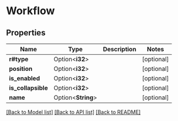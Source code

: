 # Workflow

## Properties

Name | Type | Description | Notes
------------ | ------------- | ------------- | -------------
**r#type** | Option<**i32**> |  | [optional]
**position** | Option<**i32**> |  | [optional]
**is_enabled** | Option<**i32**> |  | [optional]
**is_collapsible** | Option<**i32**> |  | [optional]
**name** | Option<**String**> |  | [optional]

[[Back to Model list]](../README.md#documentation-for-models) [[Back to API list]](../README.md#documentation-for-api-endpoints) [[Back to README]](../README.md)


